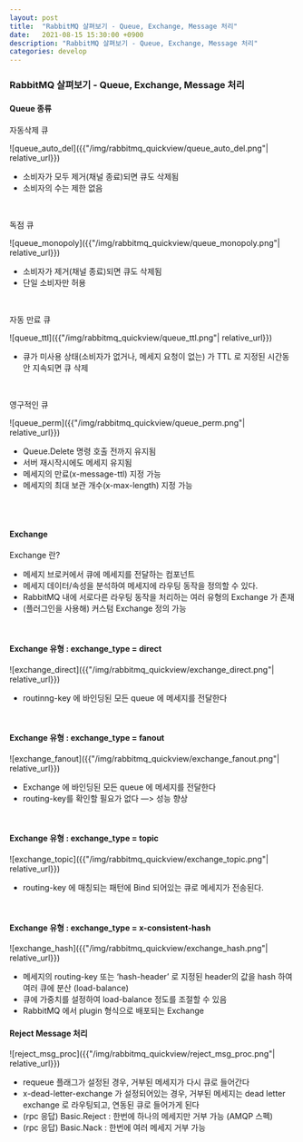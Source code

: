```yaml
---
layout: post
title:  "RabbitMQ 살펴보기 - Queue, Exchange, Message 처리"
date:   2021-08-15 15:30:00 +0900
description: "RabbitMQ 살펴보기 - Queue, Exchange, Message 처리"
categories: develop
---
```


### RabbitMQ 살펴보기 - Queue, Exchange, Message 처리

#### Queue 종류

자동삭제 큐

![queue_auto_del]({{"/img/rabbitmq_quickview/queue_auto_del.png"| relative_url}})

- 소비자가 모두 제거(채널 종료)되면 큐도 삭제됨
- 소비자의 수는 제한 없음

<br>

독점 큐

![queue_monopoly]({{"/img/rabbitmq_quickview/queue_monopoly.png"| relative_url}})

- 소비자가 제거(채널 종료)되면 큐도 삭제됨
- 단일 소비자만 허용

<br>

자동 만료 큐

![queue_ttl]({{"/img/rabbitmq_quickview/queue_ttl.png"| relative_url}})

- 큐가 미사용 상태(소비자가 없거나, 메세지 요청이 없는) 가 TTL 로 지정된 시간동안 지속되면 큐 삭제

<br>

영구적인 큐

![queue_perm]({{"/img/rabbitmq_quickview/queue_perm.png"| relative_url}})

- Queue.Delete 명령 호출 전까지 유지됨
- 서버 재시작시에도 메세지 유지됨
- 메세지의 만료(x-message-ttl) 지정 가능
- 메세지의 최대 보관 개수(x-max-length) 지정 가능


<br>
<br>

#### Exchange

Exchange 란?
- 메세지 브로커에서 큐에 메세지를 전달하는 컴포넌트
- 메세지 데이터/속성을 분석하여 메세지에 라우팅 동작을 정의할 수 있다.
- RabbitMQ 내에 서로다른 라우팅 동작을 처리하는 여러 유형의 Exchange 가 존재
- (플러그인을 사용해) 커스텀 Exchange 정의 가능

<br>

#### Exchange 유형 : exchange_type = direct

![exchange_direct]({{"/img/rabbitmq_quickview/exchange_direct.png"| relative_url}})

- routinng-key 에 바인딩된 모든 queue 에 메세지를 전달한다

<br>

#### Exchange 유형 : exchange_type = fanout

![exchange_fanout]({{"/img/rabbitmq_quickview/exchange_fanout.png"| relative_url}})

- Exchange 에 바인딩된 모든 queue 에 메세지를 전달한다
- routing-key를 확인할 필요가 없다 —> 성능 향상

<br>

#### Exchange 유형 : exchange_type = topic

![exchange_topic]({{"/img/rabbitmq_quickview/exchange_topic.png"| relative_url}})

- routing-key 에 매칭되는 패턴에 Bind 되어있는 큐로 메세지가 전송된다.

<br>

#### Exchange 유형 : exchange_type = x-consistent-hash

![exchange_hash]({{"/img/rabbitmq_quickview/exchange_hash.png"| relative_url}})

- 메세지의 routing-key 또는 ‘hash-header’ 로 지정된 header의 값을 hash 하여 여러 큐에 분산 (load-balance)
- 큐에 가중치를 설정하여 load-balance 정도를 조절할 수 있음
- RabbitMQ 에서 plugin 형식으로 배포되는 Exchange












#### Reject Message 처리

![reject_msg_proc]({{"/img/rabbitmq_quickview/reject_msg_proc.png"| relative_url}})

- requeue 플래그가 설정된 경우, 거부된 메세지가 다시 큐로 들어간다
- x-dead-letter-exchange 가 설정되어있는 경우, 거부된 메세지는 dead letter exchange 로 라우팅되고, 연동된 큐로 들어가게 된다
- (rpc 응답) Basic.Reject : 한번에 하나의 메세지만 거부 가능 (AMQP 스펙)
- (rpc 응답) Basic.Nack : 한번에 여러 메세지 거부 가능
